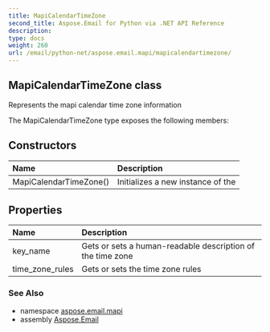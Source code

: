 ```yaml
---
title: MapiCalendarTimeZone
second_title: Aspose.Email for Python via .NET API Reference
description: 
type: docs
weight: 260
url: /email/python-net/aspose.email.mapi/mapicalendartimezone/
---
```


## MapiCalendarTimeZone class

Represents the mapi calendar time zone information

The MapiCalendarTimeZone type exposes the following members:
## Constructors
| Name | Description |
| :- | :- |
|MapiCalendarTimeZone()|Initializes a new instance of the|
## Properties
| Name | Description |
| :- | :- |
|key_name|Gets or sets a human-readable description of the time zone|
|time_zone_rules|Gets or sets the time zone rules|

### See Also

* namespace [aspose.email.mapi](/email/python-net/aspose.email.mapi/)
* assembly [Aspose.Email](/slides/python-net/)

